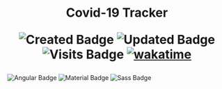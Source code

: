  
 <h1 align="center"> Covid-19 Tracker 

 

 ![Created Badge](https://badges.pufler.dev/created/sumaiyakawsar/SKWeatherApp?&style=plastic&color=black&labelColor=1AEE0B) ![Updated Badge](https://badges.pufler.dev/updated/sumaiyakawsar/SKWeatherApp?&style=plastic&color=black&labelColor=0004FF) ![Visits Badge](https://badges.pufler.dev/visits/sumaiyakawsar/SKWeatherApp?&style=plastic&color=black&labelColor=BF3F41) [![wakatime](https://wakatime.com/badge/github/sumaiyakawsar/SKWeatherApp.svg)](https://wakatime.com/badge/github/sumaiyakawsar/SKWeatherApp)

</h1>


![Angular Badge](https://img.shields.io/badge/-Angular-DD0031?style=flat&labelColor=black&logo=angular&logoColor=DD0031) ![Material Badge](https://img.shields.io/badge/-Material_UI-2196F3?style=flat&labelColor=black&logo=materialdesign&logoColor=2196F3) ![Sass Badge](https://img.shields.io/badge/-Sass-CC6699?style=flat&labelColor=black&logo=Sass&logoColor=CC6699)





